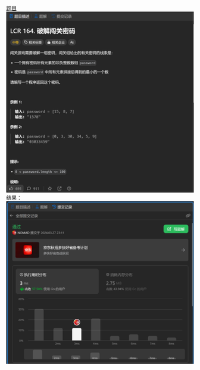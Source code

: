 [题目](https://leetcode.cn/problems/ba-shu-zu-pai-cheng-zui-xiao-de-shu-lcof/description/)
![pic](img.png)
结果：
![pic](result.png)
